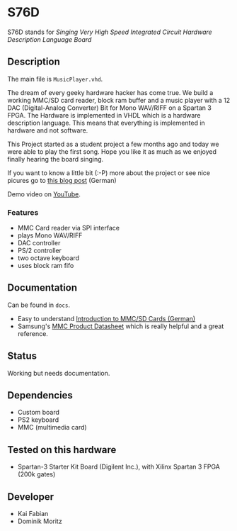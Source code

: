 # S76D #
S76D stands for _Singing Very High Speed Integrated Circuit Hardware Description Language Board_

## Description ##
The main file is `MusicPlayer.vhd`.

The dream of every geeky hardware hacker has come true. We build a working MMC/SD card reader, block ram buffer and a music player with a 12 DAC (Digital-Analog Converter) Bit for Mono WAV/RIFF on a Spartan 3 FPGA. The Hardware is implemented in VHDL which is a hardware description language. This means that everything is implemented in hardware and not software. 

This Project started as a student project a few months ago and today we were able to play the first song. Hope you like it as much as we enjoyed finally hearing the board singing.

If you want to know a little bit (:-P) more about the project or see nice picures go to [this blog post](http://www.domoritz.de/2012/03/singing_vhdl_board/) (German)

Demo video on [YouTube](http://www.youtube.com/watch?v=qsjFVgriZzY).

### Features ###
* MMC Card reader via SPI interface
* plays Mono WAV/RIFF
* DAC controller
* PS/2 controller
* two octave keyboard
* uses block ram fifo

## Documentation ##
Can be found in `docs`.

* Easy to understand [Introduction to MMC/SD Cards (German)](http://www.ifas.htwk-leipzig.de/easytoweb/download/D&E_11_2006_Anbindung_von_SD-Karten.pdf)
* Samsung's [MMC Product Datasheet](http://html.alldatasheet.com/html-pdf/141187/SAMSUNG/MC2GH512NMCA-2SA00/305/1/MC2GH512NMCA-2SA00.html) which is really helpful and a great reference.


## Status ##
Working but needs documentation.

## Dependencies ##
* Custom board
* PS2 keyboard
* MMC (multimedia card)

## Tested on this hardware ##
* Spartan-3 Starter Kit Board (Digilent Inc.), with Xilinx Spartan 3 FPGA (200k gates)

## Developer ##
* Kai Fabian
* Dominik Moritz